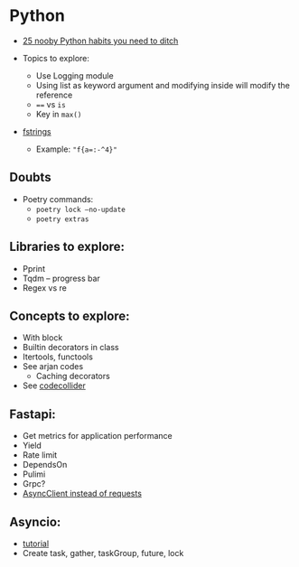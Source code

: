 # Python

- [25 nooby Python habits you need to ditch](https://youtu.be/qUeud6DvOWI?si=gPbf0Y3ksq-4OGoE)
- Topics to explore:
  - Use Logging module
  - Using list as keyword argument and modifying inside will modify the reference
  - `==` vs `is`
  - Key in `max()`

- [fstrings](https://www.reddit.com/r/Python/s/GUBcYl376V)
    - Example: `"f{a=:-^4}"`

## Doubts
- Poetry commands:
    - `poetry lock –no-update`
    - `poetry extras`

## Libraries to explore:
  - Pprint
  - Tqdm – progress bar
  - Regex vs re

## Concepts to explore:
  - With block
  - Builtin decorators in class
  - Itertools, functools
  - See arjan codes
    - Caching decorators
  - See [codecollider](https://www.youtube.com/@codecollider/videos)

## Fastapi:
  - Get metrics for application performance
  - Yield
  - Rate limit
  - DependsOn
  - Pulimi
  - Grpc?
  - [AsyncClient instead of requests](https://youtu.be/row-SdNdHFE?si=SKugDtfBxVT9qQUe)

## Asyncio:
  - [tutorial](https://youtu.be/Qb9s3UiMSTA?si=0UHJM7ou_TEmOSIY)
  - Create task, gather, taskGroup, future, lock